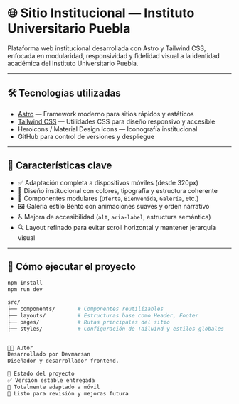# 🌐 Sitio Institucional — Instituto Universitario Puebla

Plataforma web institucional desarrollada con Astro y Tailwind CSS, enfocada en modularidad, responsividad y fidelidad visual a la identidad académica del Instituto Universitario Puebla.

---

## 🛠 Tecnologías utilizadas

- [Astro](https://astro.build/) — Framework moderno para sitios rápidos y estáticos
- [Tailwind CSS](https://tailwindcss.com/) — Utilidades CSS para diseño responsivo y accesible
- Heroicons / Material Design Icons — Iconografía institucional
- GitHub para control de versiones y despliegue

---

## 📱 Características clave

- ✅ Adaptación completa a dispositivos móviles (desde 320px)
- 🎨 Diseño institucional con colores, tipografía y estructura coherente
- 🧩 Componentes modulares (`Oferta`, `Bienvenida`, `Galería`, etc.)
- 🖼️ Galería estilo Bento con animaciones suaves y orden narrativo
- ♿ Mejora de accesibilidad (`alt`, `aria-label`, estructura semántica)
- 🔍 Layout refinado para evitar scroll horizontal y mantener jerarquía visual

---

## 🚀 Cómo ejecutar el proyecto

```bash
npm install
npm run dev

src/
├── components/       # Componentes reutilizables
├── layouts/          # Estructuras base como Header, Footer
├── pages/            # Rutas principales del sitio
├── styles/           # Configuración de Tailwind y estilos globales


👨‍💻 Autor
Desarrollado por Devmarsan
Diseñador y desarrollador frontend.

📌 Estado del proyecto
✅ Versión estable entregada
📱 Totalmente adaptado a móvil
🧪 Listo para revisión y mejoras futura

